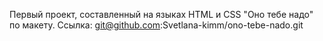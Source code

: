 Первый проект, составленный на языках HTML и CSS "Оно тебе надо" по макету. Ссылка: git@github.com:Svetlana-kimm/ono-tebe-nado.git
